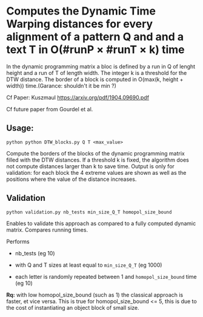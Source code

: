 

# Computes the Dynamic Time Warping distances for every alignment of a pattern Q and and a text T in O(#runP × #runT × k) time



In the dynamic programming matrix a bloc is defined by a run in Q of lenght height and a run of T of length width. The integer k is a threshold for the DTW distance. The border of a block is computed in O(max(k, height + width)) time.(Garance: shouldn't it be min ?)

Cf Paper: Kuszmaul https://arxiv.org/pdf/1904.09690.pdf

Cf future paper from Gourdel et al.


## Usage:

`python python DTW_blocks.py Q T <max_value>`

Compute the borders of the blocks of the dynamic programming matrix filled with the DTW distances. If a threshold k is fixed, the algorithm does not compute distances larger than k to save time.
Output is only for validation: for each block the 4 extreme values are shown as well as the positions where the value of the distance increases.


## Validation

`python validation.py nb_tests min_size_Q_T homopol_size_bound`

Enables to validate this approach as compared to a fully computed dynamic matrix.
Compares running times.

Performs  

* nb_tests (eg 10)

* with Q and T sizes at least equal to `min_size_Q_T` (eg 1000)

* each letter is randomly repeated between 1 and `homopol_size_bound` time (eg 10)

**Rq:** with low homopol_size_bound (such as 1) the classical approach is faster, et vice versa. This is true for homopol_size_bound <= 5, this is due to the cost of instantiating an object block of small size.

    




